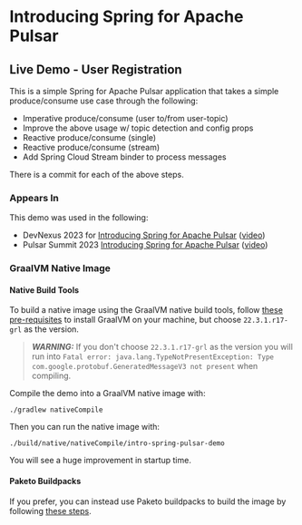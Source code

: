 # Introducing Spring for Apache Pulsar 

## Live Demo - User Registration 

This is a simple Spring for Apache Pulsar application that takes a simple produce/consume use case through the following:
- Imperative produce/consume (user to/from user-topic)
- Improve the above usage w/ topic detection and config props
- Reactive produce/consume (single)
- Reactive produce/consume (stream)
- Add Spring Cloud Stream binder to process messages

There is a commit for each of the above steps. 

### Appears In
This demo was used in the following:
- DevNexus 2023 for [Introducing Spring for Apache Pulsar](https://devnexus.com/archive/devnexus2023/presentations/introducing-spring-for-apache-pulsar/) ([video](https://youtu.be/J4wqiooLi6s?si=7vNmCqUZAzudvi9t))
- Pulsar Summit 2023 [Introducing Spring for Apache Pulsar](https://pulsar-summit.org/event/europe-2023/sessions/europe-2023-introducing-spring-for-apache-pulsar) ([video](https://youtu.be/ltDpip8s6Uk?si=OMawoPyEDcib54k3))

### GraalVM Native Image
#### Native Build Tools
To build a native image using the GraalVM native build tools, follow [these pre-requisites](https://docs.spring.io/spring-boot/docs/current/reference/htmlsingle/#native-image.developing-your-first-application.native-build-tools) 
to install GraalVM on your machine, but choose `22.3.1.r17-grl` as the version.

> **_WARNING:_**  If you don't choose `22.3.1.r17-grl` as the version you will run into `Fatal error: java.lang.TypeNotPresentException: Type com.google.protobuf.GeneratedMessageV3 not present` when compiling.

Compile the demo into a GraalVM native image with:
```shell
./gradlew nativeCompile
```
Then you can run the native image with:
```shell
./build/native/nativeCompile/intro-spring-pulsar-demo
```
You will see a huge improvement in startup time.

#### Paketo Buildpacks
If you prefer, you can instead use Paketo buildpacks to build the image by following [these steps](https://docs.spring.io/spring-boot/docs/current/reference/htmlsingle/#native-image.developing-your-first-application.buildpacks).
